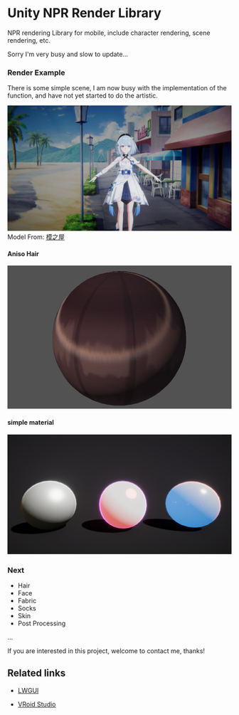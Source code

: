 # Unity NPR Render Library
NPR rendering Library for mobile, include character rendering, scene rendering, etc.

Sorry I'm very busy and slow to update...

### Render Example
There is some simple scene, I am now busy with the implementation of the function, and have not yet started to do the artistic.

![](DocAssets/11-22.png)
Model From: [模之屋](https://www.aplaybox.com/details/model/S5d7KiigvyIb)

#### Aniso Hair
![](DocAssets/11-18-hair.png)

#### simple material
![](DocAssets/material-scene.png)


### Next

- Hair
- Face
- Fabric
- Socks
- Skin
- Post Processing

...

If you are interested in this project, welcome to contact me, thanks!

## Related links

- [LWGUI](https://github.com/JasonMa0012/LWGUI)

- [VRoid Studio](https://vroid.com/en)